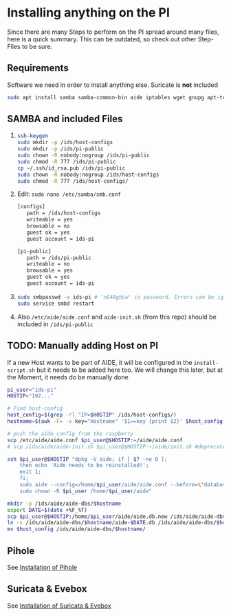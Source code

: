 # Installing anything on the PI

Since there are many Steps to perform on the PI spread around many files, here is a quick summary. This can be outdated, so check out other Step-Files to be sure.

## Requirements

Software we need in order to install anything else. Suricate is **not** included

```bash
sudo apt install samba samba-common-bin aide iptables wget gnupg apt-transport-https
```

## SAMBA and included Files

1. ```bash
   ssh-keygen
   sudo mkdir -p /ids/host-configs
   sudo mkdir -p /ids/pi-public
   sudo chown -R nobody:nogroup /ids/pi-public
   sudo chmod -R 777 /ids/pi-public
   cp ~/.ssh/id_rsa.pub /ids/pi-public
   sudo chown -R nobody:nogroup /ids/host-configs
   sudo chmod -R 777 /ids/host-configs/
   ```

2. Edit: `sudo nano /etc/samba/smb.conf`
   
   ```bash
   [configs]
      path = /ids/host-configs
      writeable = yes
      browsable = no
      guest ok = yes
      guest account = ids-pi
   
   [pi-public]
      path = /ids/pi-public
      writeable = no
      browsable = yes
      guest ok = yes
      guest account = ids-pi
   ```

3. ```bash
   sudo smbpasswd -a ids-pi # 'nG4AghLw' is password. Errors can be ignored
   sudo service smbd restart
   ```

4. Also `/etc/aide/aide.conf` and `aide-init.sh` (from this repo) should be included in `/ids/pi-public`

## TODO: Manually adding Host on PI

If a new Host wants to be part of AIDE, it will be configured in the `install-script.sh` but it needs to be added here too. We will change this later, but at the Moment, it needs do be manually done

```bash
pi_user="ids-pi"
HOSTIP="192..."

# Find host-config
host_config=$(grep -rl "IP=$HOSTIP" /ids/host-configs/)
hostname=$(awk -F= -v key="Hostname" '$1==key {print $2}' $host_config)

# push the aide config from the raspberry
scp /etc/aide/aide.conf $pi_user@$HOSTIP:~/aide/aide.conf
# scp /ids/aide/aide-init.sh $pi_user@$HOSTIP:~/aide/init.sh #deprecated

ssh $pi_user@$HOSTIP "dpkg -V aide; if [ $? -ne 0 ];
    then echo 'Aide needs to be reinstalled!';
    exit 1;
    fi;
    sudo aide --config=/home/$pi_user/aide/aide.conf --before=\"database_out=file:/home/$pi_user/aide/aide.db.new\" --init
    sudo chown -R $pi_user /home/$pi_user/aide"

mkdir -p /ids/aide/aide-dbs/$hostname
export DATE=$(date +%F_%T)
scp $pi_user@$HOSTIP:/home/$pi_user/aide/aide.db.new /ids/aide/aide-dbs/$hostname/aide-$DATE.db
ln -s /ids/aide/aide-dbs/$hostname/aide-$DATE.db /ids/aide/aide-dbs/$hostname/recent-aide-db
mv $host_config /ids/aide/aide-dbs/$hostname/
```

## Pihole

See [Installation of Pihole](../pihole/steps.md)

## Suricata & Evebox

See [Installation of Suricata & Evebox](../network-ids/Steps.md)
